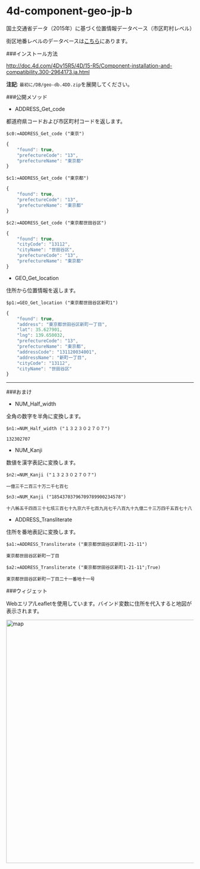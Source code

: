 # 4d-component-geo-jp-b
国土交通省データ（2015年）に基づく位置情報データベース（市区町村レベル）

街区地番レベルのデータベースは[こちら](https://drive.google.com/drive/folders/0B_M-9bo2YDhdN0pUMXdsRUE2VXc?usp=sharing)にあります。

###インストール方法

http://doc.4d.com/4Dv15R5/4D/15-R5/Component-installation-and-compatibility.300-2964173.ja.html

**注記**: ``最初に/DB/geo-db.4DD.zip``を展開してください。

###公開メソッド

* ADDRESS_Get_code

都道府県コードおよび市区町村コードを返します。

```
$c0:=ADDRESS_Get_code ("東京")
```

```js
{
	"found": true,
	"prefectureCode": "13",
	"prefectureName": "東京都"
}
```

```
$c1:=ADDRESS_Get_code ("東京都")
```

```js
{
	"found": true,
	"prefectureCode": "13",
	"prefectureName": "東京都"
}
```

```
$c2:=ADDRESS_Get_code ("東京都世田谷区")
```

```js
{
	"found": true,
	"cityCode": "13112",
	"cityName": "世田谷区",
	"prefectureCode": "13",
	"prefectureName": "東京都"
}
```

* GEO_Get_location

住所から位置情報を返します。


```
$p1:=GEO_Get_location ("東京都世田谷区新町1")
```

```js
{
	"found": true,
	"address": "東京都世田谷区新町一丁目",
	"lat": 35.627901,
	"lng": 139.650032,
	"prefectureCode": "13",
	"prefectureName": "東京都",
	"addressCode": "131120034001",
	"addressName": "新町一丁目",
	"cityCode": "13112",
	"cityName": "世田谷区"
}
```

---

###おまけ

* NUM_Half_width
 
全角の数字を半角に変換します。

```
$n1:=NUM_Half_width ("１３２３０２７０７")
```

```
132302707
```

* NUM_Kanji
 
数値を漢字表記に変換します。

```
$n2:=NUM_Kanji ("１３２３０２７０７")
```

```
一億三千二百三十万二千七百七
```

```
$n3:=NUM_Kanji ("18543703796709789900234578")
```

```
十八秭五千四百三十七垓三百七十九京六千七百九兆七千八百九十九億二十三万四千五百七十八
```

* ADDRESS_Transliterate
 
住所を番地表記に変換します。

```
$a1:=ADDRESS_Transliterate ("東京都世田谷区新町1-21-11")
```

```
東京都世田谷区新町一丁目
```

```
$a2:=ADDRESS_Transliterate ("東京都世田谷区新町1-21-11";True)
```

```
東京都世田谷区新町一丁目二十一番地十一号
```

###ウィジェット

Webエリア/Leafletを使用しています。バインド変数に住所を代入すると地図が表示されます。

<img width="652" alt="map" src="https://cloud.githubusercontent.com/assets/1725068/18536015/2b259a14-7b34-11e6-9b9a-933ae37311cb.png">



